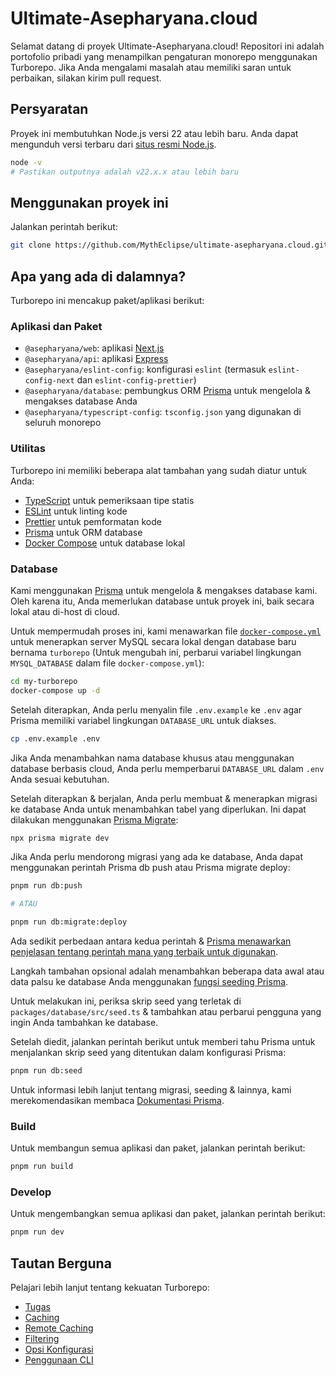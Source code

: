 # Ultimate-Asepharyana.cloud

Selamat datang di proyek Ultimate-Asepharyana.cloud! Repositori ini adalah portofolio pribadi yang menampilkan pengaturan monorepo menggunakan Turborepo. Jika Anda mengalami masalah atau memiliki saran untuk perbaikan, silakan kirim pull request.

## Persyaratan

Proyek ini membutuhkan Node.js versi 22 atau lebih baru. Anda dapat mengunduh versi terbaru dari [situs resmi Node.js](https://nodejs.org/).

```bash
node -v
# Pastikan outputnya adalah v22.x.x atau lebih baru
```

## Menggunakan proyek ini

Jalankan perintah berikut:

```bash
git clone https://github.com/MythEclipse/ultimate-asepharyana.cloud.git
```

## Apa yang ada di dalamnya?

Turborepo ini mencakup paket/aplikasi berikut:

### Aplikasi dan Paket

- `@asepharyana/web`: aplikasi [Next.js](https://github.com/MythEclipse/asepharyana.cloud)
- `@asepharyana/api`: aplikasi [Express](https://github.com/MythEclipse/API)
- `@asepharyana/eslint-config`: konfigurasi `eslint` (termasuk `eslint-config-next` dan `eslint-config-prettier`)
- `@asepharyana/database`: pembungkus ORM [Prisma](https://prisma.io/) untuk mengelola & mengakses database Anda
- `@asepharyana/typescript-config`: `tsconfig.json` yang digunakan di seluruh monorepo

### Utilitas

Turborepo ini memiliki beberapa alat tambahan yang sudah diatur untuk Anda:

- [TypeScript](https://www.typescriptlang.org/) untuk pemeriksaan tipe statis
- [ESLint](https://eslint.org/) untuk linting kode
- [Prettier](https://prettier.io) untuk pemformatan kode
- [Prisma](https://prisma.io/) untuk ORM database
- [Docker Compose](https://docs.docker.com/compose/) untuk database lokal

### Database

Kami menggunakan [Prisma](https://prisma.io/) untuk mengelola & mengakses database kami. Oleh karena itu, Anda memerlukan database untuk proyek ini, baik secara lokal atau di-host di cloud.

Untuk mempermudah proses ini, kami menawarkan file [`docker-compose.yml`](https://docs.docker.com/compose/) untuk menerapkan server MySQL secara lokal dengan database baru bernama `turborepo` (Untuk mengubah ini, perbarui variabel lingkungan `MYSQL_DATABASE` dalam file `docker-compose.yml`):

```bash
cd my-turborepo
docker-compose up -d
```

Setelah diterapkan, Anda perlu menyalin file `.env.example` ke `.env` agar Prisma memiliki variabel lingkungan `DATABASE_URL` untuk diakses.

```bash
cp .env.example .env
```

Jika Anda menambahkan nama database khusus atau menggunakan database berbasis cloud, Anda perlu memperbarui `DATABASE_URL` dalam `.env` Anda sesuai kebutuhan.

Setelah diterapkan & berjalan, Anda perlu membuat & menerapkan migrasi ke database Anda untuk menambahkan tabel yang diperlukan. Ini dapat dilakukan menggunakan [Prisma Migrate](https://www.prisma.io/migrate):

```bash
npx prisma migrate dev
```

Jika Anda perlu mendorong migrasi yang ada ke database, Anda dapat menggunakan perintah Prisma db push atau Prisma migrate deploy:

```bash
pnpm run db:push

# ATAU

pnpm run db:migrate:deploy
```

Ada sedikit perbedaan antara kedua perintah & [Prisma menawarkan penjelasan tentang perintah mana yang terbaik untuk digunakan](https://www.prisma.io/docs/concepts/components/prisma-migrate/db-push#choosing-db-push-or-prisma-migrate).

Langkah tambahan opsional adalah menambahkan beberapa data awal atau data palsu ke database Anda menggunakan [fungsi seeding Prisma](https://www.prisma.io/docs/guides/database/seed-database).

Untuk melakukan ini, periksa skrip seed yang terletak di `packages/database/src/seed.ts` & tambahkan atau perbarui pengguna yang ingin Anda tambahkan ke database.

Setelah diedit, jalankan perintah berikut untuk memberi tahu Prisma untuk menjalankan skrip seed yang ditentukan dalam konfigurasi Prisma:

```bash
pnpm run db:seed
```

Untuk informasi lebih lanjut tentang migrasi, seeding & lainnya, kami merekomendasikan membaca [Dokumentasi Prisma](https://www.prisma.io/docs/).

### Build

Untuk membangun semua aplikasi dan paket, jalankan perintah berikut:

```bash
pnpm run build
```

### Develop

Untuk mengembangkan semua aplikasi dan paket, jalankan perintah berikut:

```bash
pnpm run dev
```

## Tautan Berguna

Pelajari lebih lanjut tentang kekuatan Turborepo:

- [Tugas](https://turbo.build/repo/docs/core-concepts/monorepos/running-tasks)
- [Caching](https://turbo.build/repo/docs/core-concepts/caching)
- [Remote Caching](https://turbo.build/repo/docs/core-concepts/remote-caching)
- [Filtering](https://turbo.build/repo/docs/core-concepts/monorepos/filtering)
- [Opsi Konfigurasi](https://turbo.build/repo/docs/reference/configuration)
- [Penggunaan CLI](https://turbo.build/repo/docs/reference/command-line-reference)
